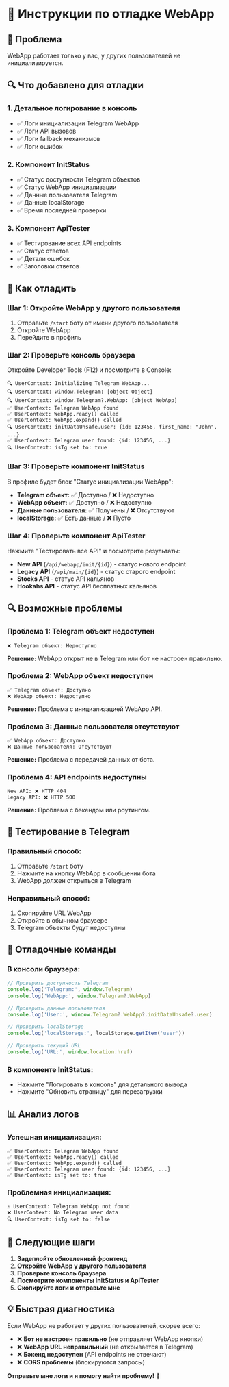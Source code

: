 # 🐛 Инструкции по отладке WebApp

## 🎯 **Проблема**

WebApp работает только у вас, у других пользователей не инициализируется.

## 🔍 **Что добавлено для отладки**

### **1. Детальное логирование в консоль**
- ✅ Логи инициализации Telegram WebApp
- ✅ Логи API вызовов
- ✅ Логи fallback механизмов
- ✅ Логи ошибок

### **2. Компонент InitStatus**
- ✅ Статус доступности Telegram объектов
- ✅ Статус WebApp инициализации
- ✅ Данные пользователя Telegram
- ✅ Данные localStorage
- ✅ Время последней проверки

### **3. Компонент ApiTester**
- ✅ Тестирование всех API endpoints
- ✅ Статус ответов
- ✅ Детали ошибок
- ✅ Заголовки ответов

## 🧪 **Как отладить**

### **Шаг 1: Откройте WebApp у другого пользователя**
1. Отправьте `/start` боту от имени другого пользователя
2. Откройте WebApp
3. Перейдите в профиль

### **Шаг 2: Проверьте консоль браузера**
Откройте Developer Tools (F12) и посмотрите в Console:

```
🔍 UserContext: Initializing Telegram WebApp...
🔍 UserContext: window.Telegram: [object Object]
🔍 UserContext: window.Telegram?.WebApp: [object WebApp]
✅ UserContext: Telegram WebApp found
✅ UserContext: WebApp.ready() called
✅ UserContext: WebApp.expand() called
🔍 UserContext: initDataUnsafe.user: {id: 123456, first_name: "John", ...}
✅ UserContext: Telegram user found: {id: 123456, ...}
🔍 UserContext: isTg set to: true
```

### **Шаг 3: Проверьте компонент InitStatus**
В профиле будет блок "Статус инициализации WebApp":

- **Telegram объект:** ✅ Доступно / ❌ Недоступно
- **WebApp объект:** ✅ Доступно / ❌ Недоступно  
- **Данные пользователя:** ✅ Получены / ❌ Отсутствуют
- **localStorage:** ✅ Есть данные / ❌ Пусто

### **Шаг 4: Проверьте компонент ApiTester**
Нажмите "Тестировать все API" и посмотрите результаты:

- **New API** (`/api/webapp/init/{id}`) - статус нового endpoint
- **Legacy API** (`/api/main/{id}`) - статус старого endpoint
- **Stocks API** - статус API кальянов
- **Hookahs API** - статус API бесплатных кальянов

## 🔍 **Возможные проблемы**

### **Проблема 1: Telegram объект недоступен**
```
❌ Telegram объект: Недоступно
```

**Решение:** WebApp открыт не в Telegram или бот не настроен правильно.

### **Проблема 2: WebApp объект недоступен**
```
✅ Telegram объект: Доступно
❌ WebApp объект: Недоступно
```

**Решение:** Проблема с инициализацией WebApp API.

### **Проблема 3: Данные пользователя отсутствуют**
```
✅ WebApp объект: Доступно
❌ Данные пользователя: Отсутствуют
```

**Решение:** Проблема с передачей данных от бота.

### **Проблема 4: API endpoints недоступны**
```
New API: ❌ HTTP 404
Legacy API: ❌ HTTP 500
```

**Решение:** Проблема с бэкендом или роутингом.

## 📱 **Тестирование в Telegram**

### **Правильный способ:**
1. Отправьте `/start` боту
2. Нажмите на кнопку WebApp в сообщении бота
3. WebApp должен открыться в Telegram

### **Неправильный способ:**
1. Скопируйте URL WebApp
2. Откройте в обычном браузере
3. Telegram объекты будут недоступны

## 🔧 **Отладочные команды**

### **В консоли браузера:**
```javascript
// Проверить доступность Telegram
console.log('Telegram:', window.Telegram)
console.log('WebApp:', window.Telegram?.WebApp)

// Проверить данные пользователя
console.log('User:', window.Telegram?.WebApp?.initDataUnsafe?.user)

// Проверить localStorage
console.log('localStorage:', localStorage.getItem('user'))

// Проверить текущий URL
console.log('URL:', window.location.href)
```

### **В компоненте InitStatus:**
- Нажмите "Логировать в консоль" для детального вывода
- Нажмите "Обновить страницу" для перезагрузки

## 📊 **Анализ логов**

### **Успешная инициализация:**
```
✅ UserContext: Telegram WebApp found
✅ UserContext: WebApp.ready() called
✅ UserContext: WebApp.expand() called
✅ UserContext: Telegram user found: {id: 123456, ...}
✅ UserContext: isTg set to: true
```

### **Проблемная инициализация:**
```
⚠️ UserContext: Telegram WebApp not found
❌ UserContext: No Telegram user data
🔍 UserContext: isTg set to: false
```

## 🚀 **Следующие шаги**

1. **Задеплойте обновленный фронтенд**
2. **Откройте WebApp у другого пользователя**
3. **Проверьте консоль браузера**
4. **Посмотрите компоненты InitStatus и ApiTester**
5. **Скопируйте логи и отправьте мне**

## 💡 **Быстрая диагностика**

Если WebApp не работает у других пользователей, скорее всего:

- ❌ **Бот не настроен правильно** (не отправляет WebApp кнопки)
- ❌ **WebApp URL неправильный** (не открывается в Telegram)
- ❌ **Бэкенд недоступен** (API endpoints не отвечают)
- ❌ **CORS проблемы** (блокируются запросы)

**Отправьте мне логи и я помогу найти проблему! 🎯**
